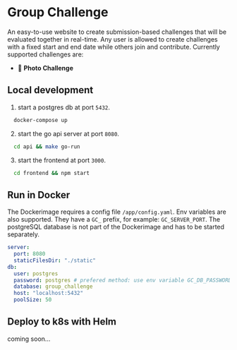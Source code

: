 # Group Challenge

An easy-to-use website to create submission-based challenges that will be evaluated together in real-time.
Any user is allowed to create challenges with a fixed start and end date while others join and
contribute. Currently supported challenges are:

- 📸 **Photo Challenge**

## Local development

1. start a postgres db at port `5432`.

```sh
  docker-compose up
```

2. start the go api server at port `8080`.

```sh
  cd api && make go-run
```

3. start the frontend at port `3000`.

```sh
  cd frontend && npm start
```

## Run in Docker

The Dockerimage requires a config file `/app/config.yaml`. Env variables are also supported. They have a `GC_` prefix,
for example: `GC_SERVER_PORT`. The postgreSQL database is not part of the Dockerimage and has to be started separately.

```yaml
server:
  port: 8080
  staticFilesDir: "./static"
db:
  user: postgres
  password: postgres # prefered method: use env variable GC_DB_PASSWORD
  database: group_challenge
  host: "localhost:5432"
  poolSize: 50
```

## Deploy to k8s with Helm

coming soon...
